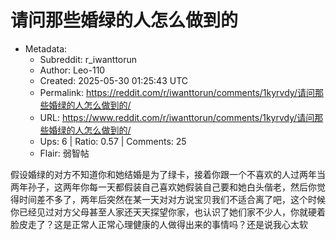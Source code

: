 # 请问那些婚绿的人怎么做到的

- Metadata:
  - Subreddit: r_iwanttorun
  - Author: Leo-110
  - Created: 2025-05-30 01:25:43 UTC
  - Permalink: https://reddit.com/r/iwanttorun/comments/1kyrvdy/请问那些婚绿的人怎么做到的/
  - URL: https://www.reddit.com/r/iwanttorun/comments/1kyrvdy/请问那些婚绿的人怎么做到的/
  - Ups: 6 | Ratio: 0.57 | Comments: 25
  - Flair: 弱智帖


假设婚绿的对方不知道你和她结婚是为了绿卡，接着你跟一个不喜欢的人过两年当两年孙子，这两年你每一天都假装自己喜欢她假装自己要和她白头偕老，然后你觉得时间差不多了，两年后突然在某一天对对方说宝贝我们不适合离了吧，这个时候你已经见过对方父母甚至人家还天天探望你家，也认识了她们家不少人，你就硬着脸皮走了？这是正常人正常心理健康的人做得出来的事情吗？还是说我心太软

